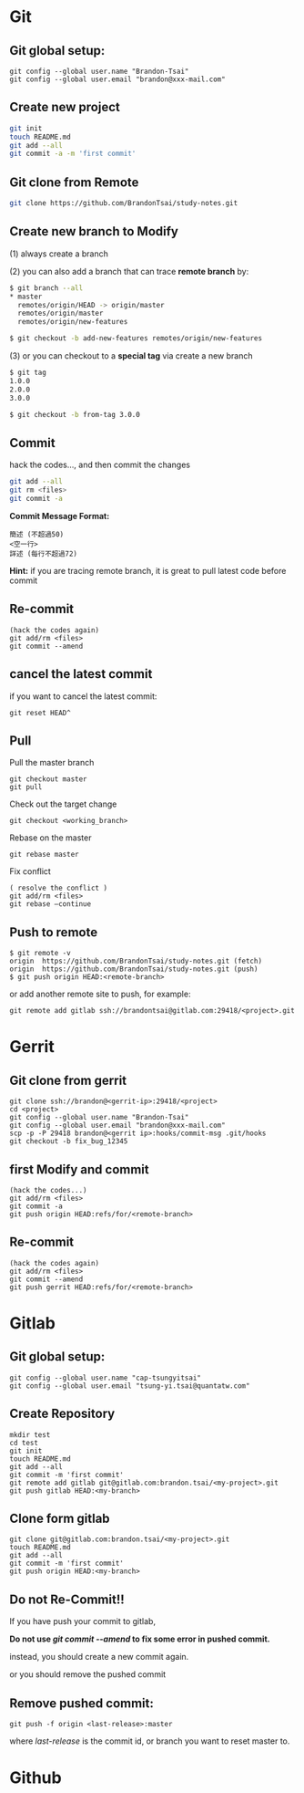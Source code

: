 
Git
===

## Git global setup:

```
git config --global user.name "Brandon-Tsai"
git config --global user.email "brandon@xxx-mail.com"
```

## Create new project

```bash
git init
touch README.md
git add --all
git commit -a -m 'first commit'
```


## Git clone from Remote

```bash
git clone https://github.com/BrandonTsai/study-notes.git
```

## Create new branch to Modify

(1) always create a branch 

(2) you can also add a branch that can trace **remote branch** by:

```bash
$ git branch --all
* master
  remotes/origin/HEAD -> origin/master
  remotes/origin/master
  remotes/origin/new-features

$ git checkout -b add-new-features remotes/origin/new-features
```

(3) or you can checkout to a **special tag** via create a new branch

```bash
$ git tag
1.0.0
2.0.0
3.0.0

$ git checkout -b from-tag 3.0.0    
```

## Commit

hack the codes..., and then commit the changes

```bash
git add --all
git rm <files>
git commit -a
```

**Commit Message Format:**

	簡述 (不超過50)
	<空一行>
	詳述 (每行不超過72)


**Hint:** if you are tracing remote branch, 
it is great to pull latest code before commit

## Re-commit

```
(hack the codes again)
git add/rm <files>
git commit --amend
```

## cancel the latest commit

if you want to cancel the latest commit:
 
	git reset HEAD^

## Pull

Pull the master branch

	git checkout master
	git pull

Check out the target change

	git checkout <working_branch>

Rebase on the master

	git rebase master

Fix conflict

	( resolve the conflict )
	git add/rm <files>
	git rebase –continue


## Push to remote

```
$ git remote -v
origin	https://github.com/BrandonTsai/study-notes.git (fetch)
origin	https://github.com/BrandonTsai/study-notes.git (push)
$ git push origin HEAD:<remote-branch>
```

or add another remote site to push, for example:

```
git remote add gitlab ssh://brandontsai@gitlab.com:29418/<project>.git
```



Gerrit
======

## Git clone from gerrit

	git clone ssh://brandon@<gerrit-ip>:29418/<project>
	cd <project>
	git config --global user.name "Brandon-Tsai"
	git config --global user.email "brandon@xxx-mail.com"
	scp -p -P 29418 brandon@<gerrit ip>:hooks/commit-msg .git/hooks
	git checkout -b fix_bug_12345

## first Modify and commit
	(hack the codes...)
	git add/rm <files>
	git commit -a
	git push origin HEAD:refs/for/<remote-branch>

## Re-commit
	(hack the codes again)
	git add/rm <files>
	git commit --amend
	git push gerrit HEAD:refs/for/<remote-branch>

Gitlab
======

## Git global setup:

    git config --global user.name "cap-tsungyitsai"
    git config --global user.email "tsung-yi.tsai@quantatw.com"

## Create Repository
    mkdir test
    cd test
    git init
    touch README.md
    git add --all
    git commit -m 'first commit'
    git remote add gitlab git@gitlab.com:brandon.tsai/<my-project>.git
    git push gitlab HEAD:<my-branch>

## Clone form gitlab
    
    git clone git@gitlab.com:brandon.tsai/<my-project>.git
    touch README.md
    git add --all
    git commit -m 'first commit'
    git push origin HEAD:<my-branch>


## Do not Re-Commit!!

If you have push your commit to gitlab,

**Do not use *git commit --amend* to fix some error in pushed commit.**

instead, you should create a new commit again.

or you should remove the pushed commit

## Remove pushed commit:

```
git push -f origin <last-release>:master
```

where *last-release* is the commit id, or branch you want to reset master to.



Github
======
